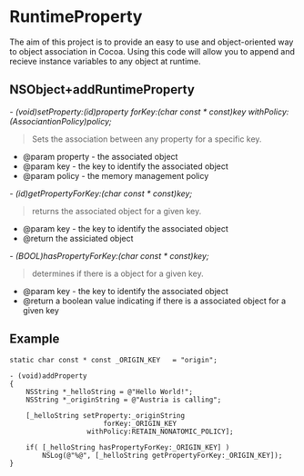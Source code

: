 RuntimeProperty
===============

The aim of this project is to provide an easy to use and object-oriented way to object association in Cocoa. Using this code will allow you to append and recieve instance variables to any object at runtime.

NSObject+addRuntimeProperty
---------------------------

*- (void)setProperty:(id)property forKey:(char const * const)key withPolicy:(AssociantionPolicy)policy;*
> Sets the association between any property for a specific key.
* @param property - the associated object
* @param key - the key to identify the associated object
* @param policy - the memory management policy


*- (id)getPropertyForKey:(char const * const)key;*
> returns the associated object for a given key.
* @param key - the key to identify the associated object
* @return the assiciated object


*- (BOOL)hasPropertyForKey:(char const * const)key;*
> determines if there is a object for a given key.
* @param key - the key to identify the associated object
* @return a boolean value indicating if there is a associated object for a given key


Example
-------

```objc
static char const * const _ORIGIN_KEY   = "origin";

- (void)addProperty
{
    NSString *_helloString = @"Hello World!";
    NSString *_originString = @"Austria is calling";
    
    [_helloString setProperty:_originString
                       forKey:_ORIGIN_KEY
                   withPolicy:RETAIN_NONATOMIC_POLICY];
    
    if( [_helloString hasPropertyForKey:_ORIGIN_KEY] )
        NSLog(@"%@", [_helloString getPropertyForKey:_ORIGIN_KEY]);
}
```

